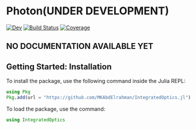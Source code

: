 # Photon(UNDER DEVELOPMENT)

<!-- [![Stable](https://img.shields.io/badge/docs-stable-blue.svg)](https://MKAbdElrahman.github.io/IntegratedOptics.jl/stable) -->
[![Dev](https://img.shields.io/badge/docs-dev-blue.svg)](https://MKAbdElrahman.github.io/IntegratedOptics.jl/dev)
[![Build Status](https://github.com/MKAbdElrahman/IntegratedOptics.jl/workflows/CI/badge.svg)](https://github.com/MKAbdElrahman/IntegratedOptics.jl/actions)
[![Coverage](https://codecov.io/gh/MKAbdElrahman/IntegratedOptics.jl/branch/master/graph/badge.svg)](https://codecov.io/gh/MKAbdElrahman/IntegratedOptics.jl)

## NO DOCUMENTATION AVAILABLE YET
## Getting Started: Installation 
To install the package, use the following command inside the Julia REPL:
```julia
using Pkg
Pkg.add(url = "https://github.com/MKAbdElrahman/IntegratedOptics.jl")
```

To load the package, use the command:

```julia
using IntegratedOptics
```
